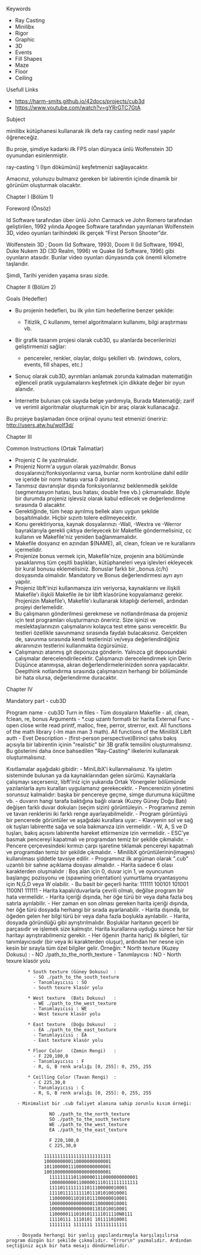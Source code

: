 Keywords
- Ray Casting
- Minilibx
- Rigor
- Graphic
- 3D
- Events
- Fill Shapes
- Maze
- Floor
- Ceiling

Usefull Links
  - https://harm-smits.github.io/42docs/projects/cub3d
  - https://www.youtube.com/watch?v=gYRrGTC7GtA

Subject

minilibx kütüphanesi kullanarak ilk defa ray casting nedir nasıl yapılır öğreneceğiz.

Bu proje, şimdiye kadarki ilk FPS olan dünyaca ünlü Wolfenstein 3D oyunundan esinlenmiştir.

ray-casting 'i (Işın dökümünü) keşfetmenizi sağlayacaktır.

Amacınız, yolunuzu bulmanız gereken bir labirentin içinde dinamik bir görünüm oluşturmak olacaktır.

Chapter I (Bölüm 1)

Foreword (Önsöz)

Id Software tarafından über ünlü John Carmack ve John Romero tarafından geliştirilen, 1992 yılında Apogee Software tarafından yayınlanan Wolfenstein 3D, video oyunları tarihindeki ilk gerçek “First Person Shooter”dır.

Wolfenstein 3D ; Doom (Id Software, 1993), Doom II (Id Software, 1994), Duke Nukem 3D (3D Realm, 1996) ve Quake (Id Software, 1996) gibi oyunların atasıdır. Bunlar video oyunları dünyasında çok önemli kilometre taşlarıdır.

Şimdi, Tarihi yeniden yaşama sırası sizde.

Chapter II (Bölüm 2)

Goals (Hedefler)
- Bu projenin hedefleri, bu ilk yılın tüm hedeflerine benzer şekilde:
    - Titizlik, C kullanımı, temel algoritmaların kullanımı, bilgi araştırması vb.

- Bir grafik tasarım projesi olarak cub3D, şu alanlarda becerilerinizi geliştirmenizi sağlar:
    - pencereler, renkler, olaylar, dolgu şekilleri vb. (windows, colors, events, fill shapes, etc.)

- Sonuç olarak cub3D, ayrıntıları anlamak zorunda kalmadan matematiğin eğlenceli pratik uygulamalarını keşfetmek için dikkate değer bir oyun alanıdır.

- İnternette bulunan çok sayıda belge yardımıyla, Burada Matematiği; zarif ve verimli algoritmalar oluşturmak için bir araç olarak kullanacağız.

Bu projeye başlamadan önce orijinal oyunu test etmenizi öneririz:
http://users.atw.hu/wolf3d/

Chapter III

Common Instructions (Ortak Talimatlar)

- Projeniz C ile yazılmalıdır.
- Projeniz Norm'a uygun olarak yazılmalıdır. Bonus dosyalarınız/fonksiyonlarınız varsa, bunlar norm kontrolüne dahil edilir ve içeride bir norm hatası varsa 0 alırsınız.
- Tanımsız davranışlar dışında fonksiyonlarınız beklenmedik şekilde (segmentasyon hatası, bus hatası, double free vb.) çıkmamalıdır. Böyle bir durumda projeniz işlevsiz olarak kabul edilecek ve değerlendirme sırasında 0 alacaktır.
- Gerektiğinde, tüm heap ayrılmış bellek alanı uygun şekilde boşaltılmalıdır. Hiçbir sızıntı tolere edilmeyecektir.
- Konu gerektiriyorsa, kaynak dosyalarınızı -Wall, -Wextra ve -Werror bayraklarıyla gerekli çıktıya derleyecek bir Makefile göndermelisiniz, cc kullanın ve Makefile'niz yeniden bağlanmamalıdır.
- Makefile dosyanız en azından $(NAME), all, clean, fclean ve re kurallarını içermelidir.
- Projenize bonus vermek için, Makefile'nize, projenin ana bölümünde yasaklanmış tüm çeşitli başlıkları, kütüphaneleri veya işlevleri ekleyecek bir kural bonusu eklemelisiniz. Bonuslar farklı bir _bonus.{c/h} dosyasında olmalıdır. Mandatory ve Bonus değerlendirmesi ayrı ayrı yapılır.
- Projeniz libft'inizi kullanmanıza izin veriyorsa, kaynaklarını ve ilişkili Makefile'ı ilişkili Makefile ile bir libft klasörüne kopyalamanız gerekir. Projenizin Makefile'ı, Makefile'ı kullanarak kitaplığı derlemeli, ardından projeyi derlemelidir.
- Bu çalışmanın gönderilmesi gerekmese ve notlandırılmasa da projeniz için test programları oluşturmanızı öneririz. Size işinizi ve meslektaşlarınızın çalışmalarını kolayca test etme şansı verecektir. Bu testleri özellikle savunmanız sırasında faydalı bulacaksınız. Gerçekten de, savunma sırasında kendi testlerinizi ve/veya değerlendirdiğiniz akranınızın testlerini kullanmakta özgürsünüz.
- Çalışmanızı atanmış git deponuza gönderin. Yalnızca git deposundaki çalışmalar derecelendirilecektir. Çalışmanızı derecelendirmek için Derin Düşünce atanmışsa, akran değerlendirmelerinizden sonra yapılacaktır. Deepthink notlandırma sırasında çalışmanızın herhangi bir bölümünde bir hata olursa, değerlendirme duracaktır.

Chapter IV

Mandatory part - cub3D

Program name    -   cub3D
Turn in files   -   Tüm dosyaların
Makefile        -   all, clean, fclean, re, bonus
Arguments       -   *.cup uzantı formatlı bir harita
External Func   -   open close write read printf, malloc, free, perror, strerror, exit.
                    All functions of the math library (-lm man man 3 math).
                    All functions of the MinilibX
Libft auth      -   Evet
Description     -   (first-person perspective)Birinci şahıs bakış açısıyla bir labirentin içinin "realistic" bir 3B grafik temsilini oluşturmalısınız. Bu gösterimi daha önce bahsedilen "Ray-Casting" ilkelerini kullanarak oluşturmalısınız.

Kısıtlamalar aşağıdaki gibidir:
    - MiniLibX'i kullanmalısınız. Ya işletim sisteminde bulunan ya da kaynaklarından gelen sürümü. Kaynaklarla çalışmayı seçerseniz, libft'iniz için yukarıda Ortak Yönergeler bölümünde yazılanlarla aynı kuralları uygulamanız gerekecektir.
    - Pencerenizin yönetimi sorunsuz kalmalıdır: başka bir pencereye geçme, simge durumuna küçültme vb.
    - duvarın hangi tarafa baktığına bağlı olarak (Kuzey Güney Doğu Batı) değişen farklı duvar dokuları (seçim sizin) görüntüleyin.
    - Programınız zemin ve tavan renklerini iki farklı renge ayarlayabilmelidir.
    - Program görüntüyü bir pencerede görüntüler ve aşağıdaki kurallara uyar:
        - Klavyenin sol ve sağ ok tuşları labirentte sağa ve sola bakmanıza izin vermelidir.
        - W, A, S ve D tuşları, bakış açısını labirentte hareket ettirmenize izin vermelidir.
        - ESC'ye basmak pencereyi kapatmalı ve programdan temiz bir şekilde çıkmalıdır.
        - Pencere çerçevesindeki kırmızı çarpı işaretine tıklamak pencereyi kapatmalı ve programdan temiz bir şekilde çıkmalıdır.
        - MinilibX görüntülerinin(images) kullanılması şiddetle tavsiye edilir.
    - Programınız ilk argüman olarak ".cub" uzantılı bir sahne açıklama dosyası almalıdır.
        - Harita sadece 6 olası karakterden oluşmalıdır : Boş alan için 0, duvar için 1, ve oyuncunun başlangıç pozisyonu ve (spawning orientation) yumurtlama oryantasyonu için N,G,D veya W olabilir.
        - Bu basit bir geçerli harita:
            111111
            100101
            101001
            1100N1
            111111
        - Harita kapalı/duvarlarla çevrili olmalı, değilse program bir hata vermelidir.
        - Harita içeriği dışında, her öğe türü bir veya daha fazla boş satırla ayrılabilir.
        - Her zaman en son olması gereken harita içeriği dışında, her öğe türü dosyada herhangi bir sırada ayarlanabilir.
        - Harita dışında, bir öğeden gelen her bilgi türü bir veya daha fazla boşlukla ayrılabilir.
        - Harita, dosyada göründüğü gibi ayrıştırılmalıdır. Boşluklar haritanın geçerli bir parçasıdır ve işlemek size kalmıştır. Harita kurallarına uyduğu sürece her tür haritayı ayrıştırabilmeniz gerekir.
        - Her öğenin (harita hariç) ilk bilgileri, tür tanımlayıcısıdır (bir veya iki karakterden oluşur), ardından her nesne için kesin bir sırayla tüm özel bilgiler gelir.
        Örneğin:
            * North texture	(Kuzey Dokusu)	:
              - NO ./path_to_the_north_texture
              - Tanımlayıcısı : NO
              - North texure klasör yolu

            * South texture	(Güney Dokusu)	:
              - SO ./path_to_the_south_texture
              - Tanımlayıcısı : SO
              - South texure klasör yolu

            * West texture	(Batı Dokusu)	:
              - WE ./path_to_the_west_texture
              - Tanımlayıcısı : WE
              - West texure klasör yolu

            * East texture	(Doğu Dokusu)	:
              - EA ./path_to_the_east_texture
              - Tanımlayıcısı : EA
              - East texture klasör yolu

            * Floor Color	(Zemin Rengi)	:
              - F 220,100,0
              - Tanımlayıcısı : F
              - R, G, B renk aralığı [0, 255]: 0, 255, 255

            * Ceilling Color (Tavan Rengi)	:
              - C 225,30,0
              - Tanımlayıcısı : C
              - R, G, B renk aralığı [0, 255]: 0, 255, 255

		- Minimalist bir .cub faliyet alanına sahip zorunlu kısım örneği:
		
					NO ./path_to_the_north_texture
					SO ./path_to_the_south_texture
					WE ./path_to_the_west_texture
					EA ./path_to_the_east_texture

					F 220,100,0
					C 225,30,0

                  1111111111111111111111111
                  1000000000110000000000001
                  1011000001110000000000001
                  1001000000000000000000001
					111111111011000001110000000000001
					100000000011000001110111111111111
					11110111111111011100000010001
					11110111111111011101010010001
					11000000110101011100000010001
					10000000000000001100000010001
					10000000000000001101010010001
					11000001110101011111011110N0111
					11110111 1110101 101111010001
					11111111 1111111 111111111111
		
		- Dosyada herhangi bir yanlış yapılandırmayla karşılaşılırsa program düzgün bir şekilde çıkmalıdır. "Error\n" yazmalıdır. Ardından seçtiğiniz açık bir hata mesajı döndürmelidir.